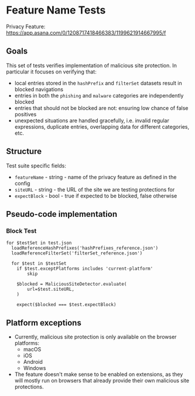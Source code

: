 # Feature Name Tests

Privacy Feature: <https://app.asana.com/0/1208717418466383/1199621914667995/f>

## Goals

This set of tests verifies implementation of malicious site protection. In particular it focuses on verifying that:
- local entries stored in the `hashPrefix` and `filterSet` datasets result in blocked navigations
- entries in both the `phishing` and `malware` categories are independently blocked
- entries that should not be blocked are not: ensuring low chance of false positives
- unexpected situations are handled gracefully, i.e. invalid regular expressions, duplicate entries, overlapping data for different categories, etc. 

## Structure

Test suite specific fields:

- `featureName` - string - name of the privacy feature as defined in the config
- `siteURL` - string - the URL of the site we are testing protections for
- `expectBlock` - bool - true if expected to be blocked, false otherwise

## Pseudo-code implementation

### Block Test
```
for $testSet in test.json
  loadReferenceHashPrefixes('hashPrefixes_reference.json')
  loadReferenceFilterSet('filterSet_reference.json')

  for $test in $testSet
    if $test.exceptPlatforms includes 'current-platform'
        skip

    $blocked = MaliciousSiteDetector.evaluate(
        url=$test.siteURL,
    )

    expect($blocked === $test.expectBlock)
```

## Platform exceptions

- Currently, malicious site protection is only available on the browser platforms:
  - macOS
  - iOS
  - Android
  - Windows
- The feature doesn't make sense to be enabled on extensions, as they will mostly run on browsers that already provide their own malicious site protections.